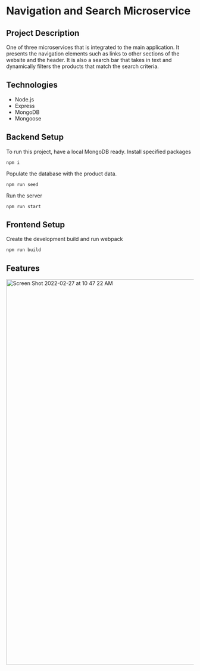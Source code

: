 # Navigation and Search Microservice

## Project Description

One of three microservices that is integrated to the main application. It presents the navigation elements such as links to other sections of the website and the header. It is also a search bar that takes in text and dynamically filters the products that match the search criteria.

## Technologies

- Node.js
- Express
- MongoDB
- Mongoose

## Backend Setup

To run this project, have a local MongoDB ready.
Install specified packages

    npm i


Populate the database with the product data.

    npm run seed

Run the server

    npm run start

## Frontend Setup

Create the development build and run webpack

    npm run build

## Features

<img width="1034" alt="Screen Shot 2022-02-27 at 10 47 22 AM" src="https://user-images.githubusercontent.com/53372490/155895519-72814056-50c5-4be8-ba96-9d3816eee068.png">